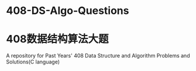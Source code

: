 # 408-DS-Algo-Questions
# 408数据结构算法大题
A repository for Past Years' 408 Data Structure and Algorithm Problems and Solutions(C language)
